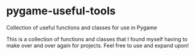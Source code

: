 # pygame-useful-tools
Collection of useful functions and classes for use in Pygame

This is a collection of functions and classes that I found myself having to make over and over again for projects.
Feel free to use and expand upon!
